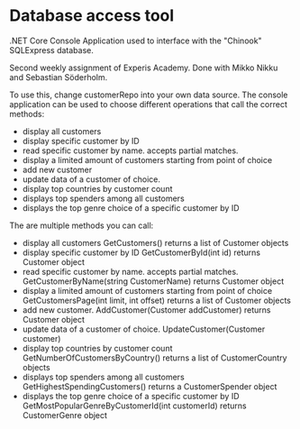 # Database access tool

.NET Core Console Application used to interface with the "Chinook" SQLExpress database.

Second weekly assignment of Experis Academy. Done with Mikko Nikku and Sebastian Söderholm.

To use this, change customerRepo into your own data source. The console application can be used to choose different operations that call the correct methods:
- display all customers
- display specific customer by ID
- read specific customer by name. accepts partial matches.
- display a limited amount of customers starting from point of choice
- add new customer
- update data of a customer of choice.
- display top countries by customer count
- displays top spenders among all customers
- displays the top genre choice of a specific customer by ID

The are multiple methods you can call:
- display all customers GetCustomers() returns a list of Customer objects
- display specific customer by ID GetCustomerById(int id) returns Customer object
- read specific customer by name. accepts partial matches. GetCustomerByName(string CustomerName) returns Customer object
- display a limited amount of customers starting from point of choice GetCustomersPage(int limit, int offset) returns a list of Customer objects
- add new customer. AddCustomer(Customer addCustomer) returns Customer object
- update data of a customer of choice. UpdateCustomer(Customer customer)
- display top countries by customer count GetNumberOfCustomersByCountry() returns a list of CustomerCountry objects
- displays top spenders among all customers GetHighestSpendingCustomers() returns a CustomerSpender object
- displays the top genre choice of a specific customer by ID GetMostPopularGenreByCustomerId(int customerId) returns CustomerGenre object
